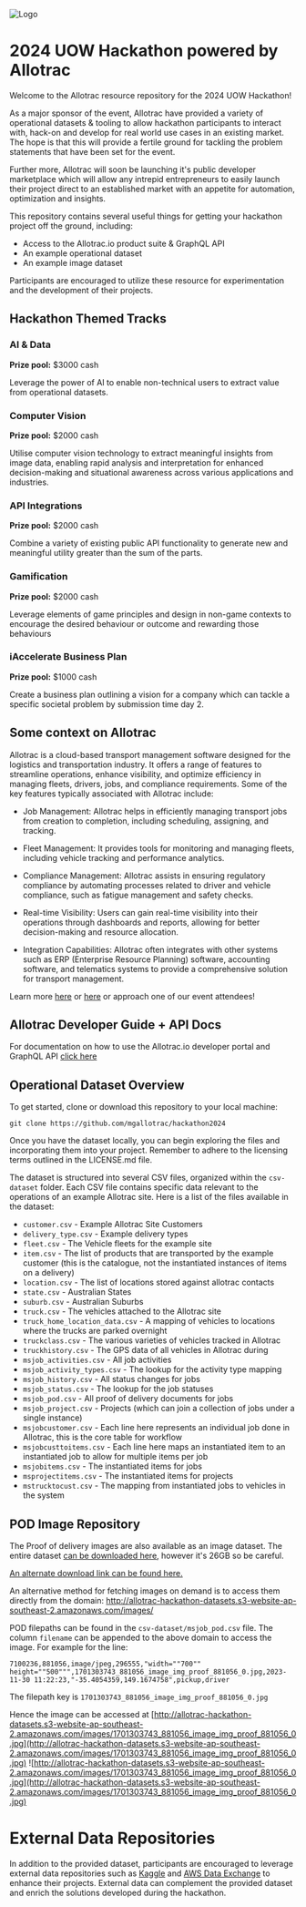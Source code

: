 ![Logo](https://assets-global.website-files.com/644f39b5d9996380f70dfa0f/644f429a2303d7148ead8765_AllotracLogo_SIDE%20BY%20SIDE%20-%20NAVY.svg)

# 2024 UOW Hackathon powered by Allotrac

Welcome to the Allotrac resource repository for the 2024 UOW Hackathon!

As a major sponsor of the event, Allotrac have provided a variety of operational datasets & tooling to allow hackathon participants to interact with, hack-on and develop for real world use cases in an existing market. The hope is that this will provide a fertile ground for tackling the problem statements that have been set for the event.

Further more, Allotrac will soon be launching it's public developer marketplace which will allow any intrepid entrepreneurs to easily launch their project direct to an established market with an appetite for automation, optimization and insights.

This repository contains several useful things for getting your hackathon project off the ground, including:

- Access to the Allotrac.io product suite & GraphQL API
- An example operational dataset
- An example image dataset

Participants are encouraged to utilize these resource for experimentation and the development of their projects.

## Hackathon Themed Tracks

### AI & Data

**Prize pool:** $3000 cash

Leverage the power of AI to enable non-technical users to extract value from operational datasets.

### Computer Vision

**Prize pool:** $2000 cash

Utilise computer vision technology to extract meaningful insights from image data, enabling rapid analysis and interpretation for enhanced decision-making and situational awareness across various applications and industries.

### API Integrations

**Prize pool:** $2000 cash

Combine a variety of existing public API functionality to generate new and meaningful utility greater than the sum of the parts.

### Gamification

**Prize pool:** $2000 cash

Leverage elements of game principles and design in non-game contexts to encourage the desired behaviour or outcome and rewarding those behaviours

### iAccelerate Business Plan

**Prize pool:** $1000 cash

Create a business plan outlining a vision for a company which can tackle a specific societal problem by submission time day 2.

## Some context on Allotrac

Allotrac is a cloud-based transport management software designed for the logistics and transportation industry. It offers a range of features to streamline operations, enhance visibility, and optimize efficiency in managing fleets, drivers, jobs, and compliance requirements. Some of the key features typically associated with Allotrac include:

- Job Management: Allotrac helps in efficiently managing transport jobs from creation to completion, including scheduling, assigning, and tracking.

- Fleet Management: It provides tools for monitoring and managing fleets, including vehicle tracking and performance analytics.

- Compliance Management: Allotrac assists in ensuring regulatory compliance by automating processes related to driver and vehicle compliance, such as fatigue management and safety checks.

- Real-time Visibility: Users can gain real-time visibility into their operations through dashboards and reports, allowing for better decision-making and resource allocation.

- Integration Capabilities: Allotrac often integrates with other systems such as ERP (Enterprise Resource Planning) software, accounting software, and telematics systems to provide a comprehensive solution for transport management.

Learn more [here](https://www.youtube.com/watch?v=axSHViIHqwE) or [here](https://allotrac.com.au) or approach one of our event attendees!

## Allotrac Developer Guide + API Docs

For documentation on how to use the Allotrac.io developer portal and GraphQL API [click here](https://jodatechnology.atlassian.net/wiki/external/ODUxYmFjZGExNTQ0NGUwYzhkOGFlMTdiMDUyOTBjYjk)

## Operational Dataset Overview

To get started, clone or download this repository to your local machine:

`git clone https://github.com/mgallotrac/hackathon2024`

Once you have the dataset locally, you can begin exploring the files and incorporating them into your project. Remember to adhere to the licensing terms outlined in the LICENSE.md file.

The dataset is structured into several CSV files, organized within the `csv-dataset` folder. Each CSV file contains specific data relevant to the operations of an example Allotrac site. Here is a list of the files available in the dataset:

- `customer.csv` - Example Allotrac Site Customers
- `delivery_type.csv` - Example delivery types
- `fleet.csv` - The Vehicle fleets for the example site
- `item.csv` - The list of products that are transported by the example customer (this is the catalogue, not the instantiated instances of items on a delivery)
- `location.csv` - The list of locations stored against allotrac contacts
- `state.csv` - Australian States
- `suburb.csv` - Australian Suburbs
- `truck.csv` - The vehicles attached to the Allotrac site
- `truck_home_location_data.csv` - A mapping of vehicles to locations where the trucks are parked overnight
- `truckclass.csv` - The various varieties of vehicles tracked in Allotrac
- `truckhistory.csv` - The GPS data of all vehicles in Allotrac during
- `msjob_activities.csv` - All job activities
- `msjob_activity_types.csv` - The lookup for the activity type mapping
- `msjob_history.csv` - All status changes for jobs
- `msjob_status.csv` - The lookup for the job statuses
- `msjob_pod.csv` - All proof of delivery documents for jobs
- `msjob_project.csv` - Projects (which can join a collection of jobs under a single instance)
- `msjobcustomer.csv` - Each line here represents an individual job done in Allotrac, this is the core table for workflow
- `msjobcusttoitems.csv` - Each line here maps an instantiated item to an instantiated job to allow for multiple items per job
- `msjobitems.csv` - The instantiated items for jobs
- `msprojectitems.csv` - The instantiated items for projects
- `mstrucktocust.csv` - The mapping from instantiated jobs to vehicles in the system

## POD Image Repository

The Proof of delivery images are also available as an image dataset. The entire dataset [can be downloaded here](https://allotrac-hackathon-datasets.s3.amazonaws.com/pop-pod-images.zip?AWSAccessKeyId=AKIASY2WFKX7SLJMMEFY&Signature=In23Mmz%2FZ0qU%2FedkTZWa2HQyCJw%3D&Expires=1710677728), however it's 26GB so be careful.

[An alternate download link can be found here.](https://allotrac-hackathon-datasets.s3.amazonaws.com/pop-pod-images.zip)

An alternative method for fetching images on demand is to access them directly from the domain: http://allotrac-hackathon-datasets.s3-website-ap-southeast-2.amazonaws.com/images/

POD filepaths can be found in the `csv-dataset/msjob_pod.csv` file. The column `filename` can be appended to the above domain to access the image. For example for the line:

```
7100236,881056,image/jpeg,296555,"width=""700"" height=""500""",1701303743_881056_image_img_proof_881056_0.jpg,2023-11-30 11:22:23,"-35.4054359,149.1674758",pickup,driver
```

The filepath key is `1701303743_881056_image_img_proof_881056_0.jpg`

Hence the image can be accessed at [http://allotrac-hackathon-datasets.s3-website-ap-southeast-2.amazonaws.com/images/1701303743_881056_image_img_proof_881056_0.jpg](http://allotrac-hackathon-datasets.s3-website-ap-southeast-2.amazonaws.com/images/1701303743_881056_image_img_proof_881056_0.jpg)
![http://allotrac-hackathon-datasets.s3-website-ap-southeast-2.amazonaws.com/images/1701303743_881056_image_img_proof_881056_0.jpg](http://allotrac-hackathon-datasets.s3-website-ap-southeast-2.amazonaws.com/images/1701303743_881056_image_img_proof_881056_0.jpg)

# External Data Repositories

In addition to the provided dataset, participants are encouraged to leverage external data repositories such as [Kaggle](https://www.kaggle.com) and [AWS Data Exchange](https://aws.amazon.com/data-exchange/) to enhance their projects. External data can complement the provided dataset and enrich the solutions developed during the hackathon.
